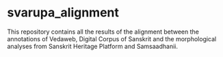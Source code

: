 # svarupa_alignment
This repository contains all the results of the alignment between the annotations of Vedaweb, Digital Corpus of Sanskrit and the morphological analyses from Sanskrit Heritage Platform and Samsaadhanii.
